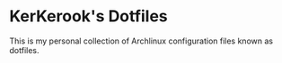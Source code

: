 # KerKerook's Dotfiles
This is my personal collection of Archlinux configuration files known as dotfiles.
